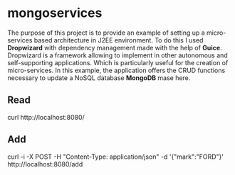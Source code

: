 # mongoservices

The purpose of this project is to provide an example of setting up a micro-services based architecture in J2EE environment. To do this I used **Dropwizard** with dependency management made with the help of **Guice**. Dropwizard is a framework allowing to implement in other autonomous and self-supporting applications. Which is particularly useful for the creation of micro-services. In this example, the application offers the CRUD functions necessary to update a NoSQL database **MongoDB** mase here.

## Read ##

curl http://localhost:8080/

## Add ##

curl -i -X POST -H "Content-Type: application/json" -d '{"mark":"FORD"}' http://localhost:8080/add
